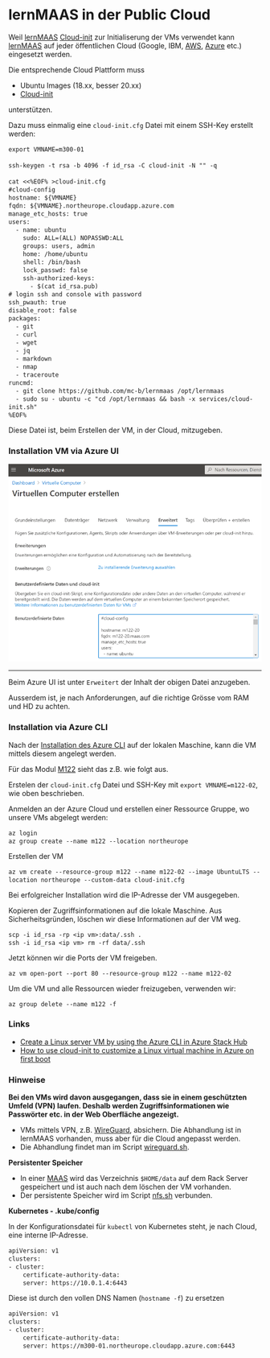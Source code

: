 lernMAAS in der Public Cloud
============================

Weil [lernMAAS](github.com/mc-b/lernmaas) [Cloud-init](https://cloudinit.readthedocs.io/)  zur Initialiserung der VMs verwendet kann [lernMAAS](github.com/mc-b/lernmaas) auf jeder öffentlichen Cloud (Google, IBM, [AWS](https://docs.aws.amazon.com/AWSEC2/latest/UserGuide/user-data.html), [Azure](https://docs.microsoft.com/en-us/azure/virtual-machines/linux/using-cloud-init) etc.) eingesetzt werden.

Die entsprechende Cloud Plattform muss 
* Ubuntu Images (18.xx, besser 20.xx) 
* [Cloud-init](https://cloudinit.readthedocs.io/en/latest/topics/datasources.html)

unterstützen.

Dazu muss einmalig eine `cloud-init.cfg` Datei mit einem SSH-Key erstellt werden:

    export VMNAME=m300-01

    ssh-keygen -t rsa -b 4096 -f id_rsa -C cloud-init -N "" -q
    
    cat <<%EOF% >cloud-init.cfg
    #cloud-config
    hostname: ${VMNAME}
    fqdn: ${VMNAME}.northeurope.cloudapp.azure.com
    manage_etc_hosts: true
    users:
      - name: ubuntu
        sudo: ALL=(ALL) NOPASSWD:ALL
        groups: users, admin
        home: /home/ubuntu
        shell: /bin/bash
        lock_passwd: false
        ssh-authorized-keys:
          - $(cat id_rsa.pub)
    # login ssh and console with password
    ssh_pwauth: true
    disable_root: false
    packages:
      - git 
      - curl 
      - wget
      - jq
      - markdown
      - nmap
      - traceroute
    runcmd:
      - git clone https://github.com/mc-b/lernmaas /opt/lernmaas
      - sudo su - ubuntu -c "cd /opt/lernmaas && bash -x services/cloud-init.sh"
    %EOF%
    
Diese Datei ist, beim Erstellen der VM, in der Cloud, mitzugeben.  

### Installation VM via Azure UI

![](../images/azure-cloud.png)

---

Beim Azure UI ist unter `Erweitert` der Inhalt der obigen Datei anzugeben.

Ausserdem ist, je nach Anforderungen, auf die richtige Grösse vom RAM und HD zu achten.

### Installation via Azure CLI

Nach der [Installation des Azure CLI](https://docs.microsoft.com/en-us/cli/azure/install-azure-cli?view=azure-cli-latest) auf der lokalen Maschine, kann die VM mittels diesem angelegt werden. 

Für das Modul [M122](https://github.com/tbz-it/M122) sieht das z.B. wie folgt aus.

Erstelen der `cloud-init.cfg` Datei und SSH-Key mit `export VMNAME=m122-02`, wie oben beschrieben.

Anmelden an der Azure Cloud und erstellen einer Ressource Gruppe, wo unsere VMs abgelegt werden:

    az login
    az group create --name m122 --location northeurope
    
Erstellen der VM    
    
    az vm create --resource-group m122 --name m122-02 --image UbuntuLTS --location northeurope --custom-data cloud-init.cfg    
  
Bei erfolgreicher Installation wird die IP-Adresse der VM ausgegeben.

Kopieren der Zugriffsinformationen auf die lokale Maschine. Aus Sicherheitsgründen, löschen wir diese Informationen auf der VM weg.

    scp -i id_rsa -rp <ip vm>:data/.ssh .
    ssh -i id_rsa <ip vm> rm -rf data/.ssh
    
Jetzt können wir die Ports der VM freigeben.

    az vm open-port --port 80 --resource-group m122 --name m122-02

Um die VM und alle Ressourcen wieder freizugeben, verwenden wir:

    az group delete --name m122 -f

### Links

* [Create a Linux server VM by using the Azure CLI in Azure Stack Hub](https://docs.microsoft.com/en-us/azure-stack/user/azure-stack-quick-create-vm-linux-cli?view=azs-1908)
* [How to use cloud-init to customize a Linux virtual machine in Azure on first boot](https://docs.microsoft.com/en-us/azure/virtual-machines/linux/tutorial-automate-vm-deployment)

### Hinweise

**Bei den VMs wird davon ausgegangen, dass sie in einem geschützten Umfeld (VPN) laufen. Deshalb werden Zugriffsinformationen wie Passwörter etc. in der Web Oberfläche angezeigt.**

* VMs mittels VPN, z.B. [WireGuard](https://www.wireguard.com/), absichern. Die Abhandlung ist in lernMAAS vorhanden, muss aber für die Cloud angepasst werden.
* Die Abhandlung findet man im Script [wireguard.sh](https://github.com/mc-b/lernmaas/blob/master/services/wireguard.sh).

**Persistenter Speicher**

* In einer [MAAS](https://maas.io) wird das Verzeichnis `$HOME/data` auf dem Rack Server gespeichert und ist auch nach dem löschen der VM vorhanden.
* Der persistente Speicher wird im Script [nfs.sh](https://github.com/mc-b/lernmaas/blob/master/services/nfs.sh) verbunden.

**Kubernetes - .kube/config**

In der Konfigurationsdatei für `kubectl` von Kubernetes steht, je nach Cloud, eine interne IP-Adresse.

    apiVersion: v1
    clusters:
    - cluster:
        certificate-authority-data: 
        server: https://10.0.1.4:6443

Diese ist durch den vollen DNS Namen (`hostname -f`) zu ersetzen

    apiVersion: v1
    clusters:
    - cluster:
        certificate-authority-data: 
        server: https://m300-01.northeurope.cloudapp.azure.com:6443
  
